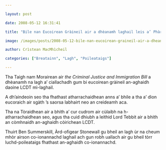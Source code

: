 ```yaml
---

layout: post

date: 2008-05-12 16:31:41

title: "Bile nan Eucoirean Gràineil air a dhèanamh laghail leis a’ Phàrlamaid"

image: /images/posts/2008-05-12-bile-nan-eucoirean-graineil-air-a-dheanamh-laghail-leis-a-pharlamaid.webp

author: Crìstean MacMhìcheil

categories: ["Breatainn", "Lagh", "Poileataigs"]

---
```


Tha Taigh nam Morairean air *the Criminal Justice and Immigration Bill* a dhèanamh na lagh a’ ciallachadh gum bi eucoirean gràineil an-aghaidh daoine LCDT mì-laghail.

A dh’aindeoin seo tha fhathast atharrachaidhean anns a’ bhile a tha a’ dìon eucoraich air sgàth ’s saorsa labhairt neo an creideamh aca.

Tha na Tòraidhean air a bhith a’ cur cudrom air cùlaibh na h-atharrachaidhean seo, agus tha cuid dhiubh a leithid Lord Tebbit air a bhith an còmhnaidh an-aghaidh còirichean LCDT.

Thuirt Ben Summerskill, Àrd-ofigear Stonewall gu bheil an lagh ùr na cheum mhòr airson co-ionannachd laghail ach gun robh uallach air gu bheil tòrr luchd-poileataigs fhathast an-aghaidh co-ionannachd.
